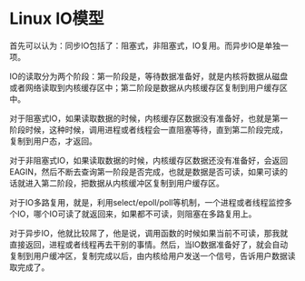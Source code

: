 # Linux IO模型

首先可以认为：同步IO包括了：阻塞式，非阻塞式，IO复用。而异步IO是单独一项。

IO的读取分为两个阶段：第一阶段是，等待数据准备好，就是内核将数据从磁盘或者网络读取到内核缓存区中；第二阶段是数据从内核缓存区复制到用户缓存区中。

对于阻塞式IO，如果读取数据的时候，内核缓存区数据没有准备好，也就是第一阶段时候，这种时候，调用进程或者线程会一直阻塞等待，直到第二阶段完成， 复制到用户态，才返回。

对于非阻塞式IO，如果读取数据的时候，内核缓存区数据还没有准备好，会返回EAGIN，然后不断去查询第一阶段是否完成，也就是数据是否可读，如果可读的话就进入第二阶段，把数据从内核缓冲区复制到用户缓存区。

对于IO多路复用，就是，利用select/epoll/poll等机制，一个进程或者线程监控多个IO，哪个IO可读了就返回来，如果都不可读，则阻塞在多路复用上。

对于异步IO，他就比较屌了，他是说，调用函数的时候如果当前不可读，那我就直接返回，进程或者线程再去干别的事情。然后，当IO数据准备好了，就会自动复制到用户缓冲区，复制完成以后，由内核给用户发送一个信号，告诉用户数据读取完成了。